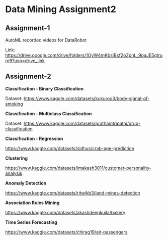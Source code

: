 # Data Mining Assignment2

## Assignment-1

AutoML recorded videos for DataRobot

Link: https://drive.google.com/drive/folders/1OyW4mKbslBxf2oZpnL_9paJE5gtrure9?usp=drive_link

## Assignment-2

**Classification - Binary Classification**

Dataset: https://www.kaggle.com/datasets/kukuroo3/body-signal-of-smoking

**Classification - Multiclass Classification**

Dataset: https://www.kaggle.com/datasets/prathamtripathi/drug-classification

**Classification - Regression**

https://www.kaggle.com/datasets/sidhus/crab-age-prediction 

**Clustering**

https://www.kaggle.com/datasets/imakash3011/customer-personality-analysis

**Anomaly Detection**

https://www.kaggle.com/datasets/ritwikb3/land-mines-detection

**Association Rules Mining**

https://www.kaggle.com/datasets/akashdeepkuila/bakery

**Time Series Forecasting**

https://www.kaggle.com/datasets/chirag19/air-passengers
